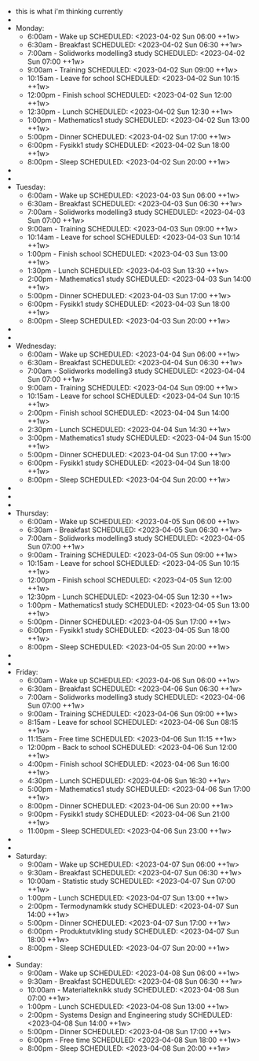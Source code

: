 - this is what i'm thinking currently
-
- Monday:
	- 6:00am - Wake up
	  SCHEDULED: <2023-04-02 Sun 06:00 ++1w>
	- 6:30am - Breakfast
	  SCHEDULED: <2023-04-02 Sun 06:30 ++1w>
	- 7:00am - Solidworks modelling3 study
	  SCHEDULED: <2023-04-02 Sun 07:00 ++1w>
	- 9:00am - Training
	  SCHEDULED: <2023-04-02 Sun 09:00 ++1w>
	- 10:15am - Leave for school
	  SCHEDULED: <2023-04-02 Sun 10:15 ++1w>
	- 12:00pm - Finish school
	  SCHEDULED: <2023-04-02 Sun 12:00 ++1w>
	- 12:30pm - Lunch
	  SCHEDULED: <2023-04-02 Sun 12:30 ++1w>
	- 1:00pm - Mathematics1 study
	  SCHEDULED: <2023-04-02 Sun 13:00 ++1w>
	- 5:00pm - Dinner
	  SCHEDULED: <2023-04-02 Sun 17:00 ++1w>
	- 6:00pm - Fysikk1 study
	  SCHEDULED: <2023-04-02 Sun 18:00 ++1w>
	- 8:00pm - Sleep
	  SCHEDULED: <2023-04-02 Sun 20:00 ++1w>
-
-
- Tuesday:
	- 6:00am - Wake up
	SCHEDULED: <2023-04-03 Sun 06:00 ++1w>
	- 6:30am - Breakfast
	SCHEDULED: <2023-04-03 Sun 06:30 ++1w>
	- 7:00am - Solidworks modelling3 study
	SCHEDULED: <2023-04-03 Sun 07:00 ++1w>
	- 9:00am - Training
	SCHEDULED: <2023-04-03 Sun 09:00 ++1w>
	- 10:14am - Leave for school
	SCHEDULED: <2023-04-03 Sun 10:14 ++1w>
	- 1:00pm - Finish school
	SCHEDULED: <2023-04-03 Sun 13:00 ++1w>
	- 1:30pm - Lunch
	SCHEDULED: <2023-04-03 Sun 13:30 ++1w>
	- 2:00pm - Mathematics1 study
	SCHEDULED: <2023-04-03 Sun 14:00 ++1w>
	- 5:00pm - Dinner
	SCHEDULED: <2023-04-03 Sun 17:00 ++1w>
	- 6:00pm - Fysikk1 study
	SCHEDULED: <2023-04-03 Sun 18:00 ++1w>
	- 8:00pm - Sleep
	SCHEDULED: <2023-04-03 Sun 20:00 ++1w>
-
-
- Wednesday:
	- 6:00am - Wake up
	SCHEDULED: <2023-04-04 Sun 06:00 ++1w>
	- 6:30am - Breakfast
	SCHEDULED: <2023-04-04 Sun 06:30 ++1w>
	- 7:00am - Solidworks modelling3 study
	SCHEDULED: <2023-04-04 Sun 07:00 ++1w>
	- 9:00am - Training
	SCHEDULED: <2023-04-04 Sun 09:00 ++1w>
	- 10:15am - Leave for school
	SCHEDULED: <2023-04-04 Sun 10:15 ++1w>
	- 2:00pm - Finish school
	SCHEDULED: <2023-04-04 Sun 14:00 ++1w>
	- 2:30pm - Lunch
	SCHEDULED: <2023-04-04 Sun 14:30 ++1w>
	- 3:00pm - Mathematics1 study
	SCHEDULED: <2023-04-04 Sun 15:00 ++1w>
	- 5:00pm - Dinner
	SCHEDULED: <2023-04-04 Sun 17:00 ++1w>
	- 6:00pm - Fysikk1 study
	SCHEDULED: <2023-04-04 Sun 18:00 ++1w>
	- 8:00pm - Sleep
	SCHEDULED: <2023-04-04 Sun 20:00 ++1w>
-
-
-
- Thursday:
	- 6:00am - Wake up
	SCHEDULED: <2023-04-05 Sun 06:00 ++1w>
	- 6:30am - Breakfast
	SCHEDULED: <2023-04-05 Sun 06:30 ++1w>
	- 7:00am - Solidworks modelling3 study
	SCHEDULED: <2023-04-05 Sun 07:00 ++1w>
	- 9:00am - Training
	SCHEDULED: <2023-04-05 Sun 09:00 ++1w>
	- 10:15am - Leave for school
	SCHEDULED: <2023-04-05 Sun 10:15 ++1w>
	- 12:00pm - Finish school
	SCHEDULED: <2023-04-05 Sun 12:00 ++1w>
	- 12:30pm - Lunch
	SCHEDULED: <2023-04-05 Sun 12:30 ++1w>
	- 1:00pm - Mathematics1 study
	SCHEDULED: <2023-04-05 Sun 13:00 ++1w>
	- 5:00pm - Dinner
	SCHEDULED: <2023-04-05 Sun 17:00 ++1w>
	- 6:00pm - Fysikk1 study
	SCHEDULED: <2023-04-05 Sun 18:00 ++1w>
	- 8:00pm - Sleep
	SCHEDULED: <2023-04-05 Sun 20:00 ++1w>
-
-
- Friday:
	- 6:00am - Wake up
	SCHEDULED: <2023-04-06 Sun 06:00 ++1w>
	- 6:30am - Breakfast
	SCHEDULED: <2023-04-06 Sun 06:30 ++1w>
	- 7:00am - Solidworks modelling3 study
	SCHEDULED: <2023-04-06 Sun 07:00 ++1w>
	- 9:00am - Training
	SCHEDULED: <2023-04-06 Sun 09:00 ++1w>
	- 8:15am - Leave for school
	SCHEDULED: <2023-04-06 Sun 08:15 ++1w>
	- 11:15am - Free time
	SCHEDULED: <2023-04-06 Sun 11:15 ++1w>
	- 12:00pm - Back to school
	SCHEDULED: <2023-04-06 Sun 12:00 ++1w>
	- 4:00pm - Finish school
	SCHEDULED: <2023-04-06 Sun 16:00 ++1w>
	- 4:30pm - Lunch
	SCHEDULED: <2023-04-06 Sun 16:30 ++1w>
	- 5:00pm - Mathematics1 study
	SCHEDULED: <2023-04-06 Sun 17:00 ++1w>
	- 8:00pm - Dinner
	SCHEDULED: <2023-04-06 Sun 20:00 ++1w>
	- 9:00pm - Fysikk1 study
	SCHEDULED: <2023-04-06 Sun 21:00 ++1w>
	- 11:00pm - Sleep
	SCHEDULED: <2023-04-06 Sun 23:00 ++1w>
-
-
- Saturday:
	- 9:00am - Wake up
	SCHEDULED: <2023-04-07 Sun 06:00 ++1w>
	- 9:30am - Breakfast
	SCHEDULED: <2023-04-07 Sun 06:30 ++1w>
	- 10:00am - Statistic study
	SCHEDULED: <2023-04-07 Sun 07:00 ++1w>
	- 1:00pm - Lunch
	SCHEDULED: <2023-04-07 Sun 13:00 ++1w>
	- 2:00pm - Termodynamikk study
	SCHEDULED: <2023-04-07 Sun 14:00 ++1w>
	- 5:00pm - Dinner
	SCHEDULED: <2023-04-07 Sun 17:00 ++1w>
	- 6:00pm - Produktutvikling study
	SCHEDULED: <2023-04-07 Sun 18:00 ++1w>
	- 8:00pm - Sleep
	SCHEDULED: <2023-04-07 Sun 20:00 ++1w>
-
- Sunday:
	- 9:00am - Wake up
	SCHEDULED: <2023-04-08 Sun 06:00 ++1w>
	- 9:30am - Breakfast
	SCHEDULED: <2023-04-08 Sun 06:30 ++1w>
	- 10:00am - Materialteknikk study
	SCHEDULED: <2023-04-08 Sun 07:00 ++1w>
	- 1:00pm - Lunch
	SCHEDULED: <2023-04-08 Sun 13:00 ++1w>
	- 2:00pm - Systems Design and Engineering study
	SCHEDULED: <2023-04-08 Sun 14:00 ++1w>
	- 5:00pm - Dinner
	SCHEDULED: <2023-04-08 Sun 17:00 ++1w>
	- 6:00pm - Free time
	SCHEDULED: <2023-04-08 Sun 18:00 ++1w>
	- 8:00pm - Sleep
	SCHEDULED: <2023-04-08 Sun 20:00 ++1w>